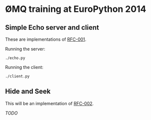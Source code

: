 # ØMQ training at EuroPython 2014

## Simple Echo server and client

These are implementations of [RFC-001](RFC-001.md).

Running the server:

    ./echo.py

Running the client:

    ./client.py

## Hide and Seek

This will be an implementation of [RFC-002](RFC-002.md).

*TODO*
